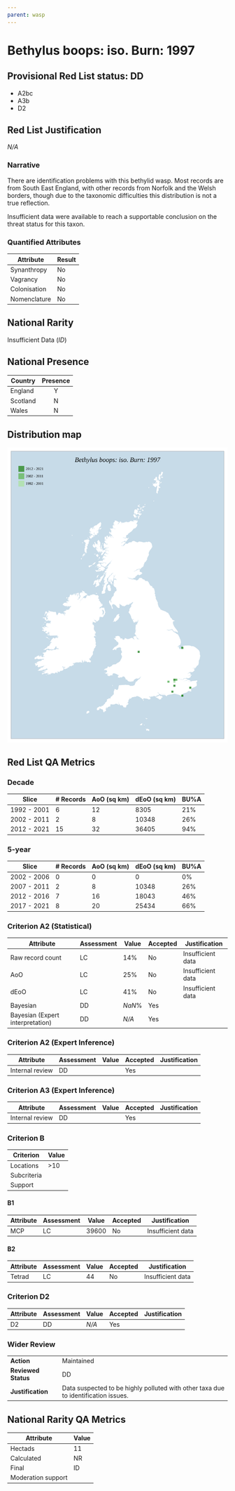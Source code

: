 ```yaml
---
parent: wasp
---
```


# Bethylus boops: iso. Burn: 1997

## Provisional Red List status: DD
- A2bc
- A3b
- D2

## Red List Justification
*N/A*

### Narrative
There are identification problems with this bethylid wasp. Most records are from South East England, with other records from Norfolk and the Welsh borders, though due to the taxonomic difficulties this distribution is not a true reflection.

Insufficient data were available to reach a supportable conclusion on the threat status for this taxon.

### Quantified Attributes
|Attribute|Result|
|---|---|
|Synanthropy|No|
|Vagrancy|No|
|Colonisation|No|
|Nomenclature|No|


## National Rarity
Insufficient Data (*ID*)

## National Presence
|Country|Presence
|---|:-:|
|England|Y|
|Scotland|N|
|Wales|N|


## Distribution map
![](../map/570.svg)

## Red List QA Metrics
### Decade
| Slice | # Records | AoO (sq km) | dEoO (sq km) |BU%A |
|---|---|---|---|---|
|1992 - 2001|6|12|8305|21%|
|2002 - 2011|2|8|10348|26%|
|2012 - 2021|15|32|36405|94%|

### 5-year
| Slice | # Records | AoO (sq km) | dEoO (sq km) |BU%A |
|---|---|---|---|---|
|2002 - 2006|0|0|0|0%|
|2007 - 2011|2|8|10348|26%|
|2012 - 2016|7|16|18043|46%|
|2017 - 2021|8|20|25434|66%|

### Criterion A2 (Statistical)
|Attribute|Assessment|Value|Accepted|Justification
|---|---|---|---|---|
|Raw record count|LC|14%|No|Insufficient data|
|AoO|LC|25%|No|Insufficient data|
|dEoO|LC|41%|No|Insufficient data|
|Bayesian|DD|*NaN*%|Yes||
|Bayesian (Expert interpretation)|DD|*N/A*|Yes||

### Criterion A2 (Expert Inference)
|Attribute|Assessment|Value|Accepted|Justification
|---|---|---|---|---|
|Internal review|DD||Yes||

### Criterion A3 (Expert Inference)
|Attribute|Assessment|Value|Accepted|Justification
|---|---|---|---|---|
|Internal review|DD||Yes||

### Criterion B
|Criterion| Value|
|---|---|
|Locations|>10|
|Subcriteria||
|Support||

#### B1
|Attribute|Assessment|Value|Accepted|Justification
|---|---|---|---|---|
|MCP|LC|39600|No|Insufficient data|

#### B2
|Attribute|Assessment|Value|Accepted|Justification
|---|---|---|---|---|
|Tetrad|LC|44|No|Insufficient data|

### Criterion D2
|Attribute|Assessment|Value|Accepted|Justification
|---|---|---|---|---|
|D2|DD|*N/A*|Yes||

### Wider Review
|  |  |
|---|---|
|**Action**|Maintained|
|**Reviewed Status**|DD|
|**Justification**|Data suspected to be highly polluted with other taxa due to identification issues.|

## National Rarity QA Metrics
|Attribute|Value|
|---|---|
|Hectads|11|
|Calculated|NR|
|Final|ID|
|Moderation support||
